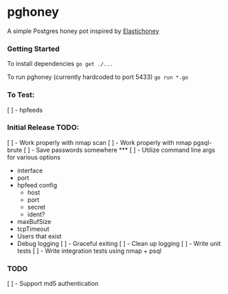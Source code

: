 # pghoney

A simple Postgres honey pot inspired by [Elastichoney](https://github.com/jordan-wright/elastichoney)

### Getting Started

To install dependencies
`go get ./...`

To run pghoney (currently hardcoded to port 5433)
`go run *.go`

### To Test:
[ ] - hpfeeds

### Initial Release TODO:
[ ] - Work properly with nmap scan
[ ] - Work properly with nmap pgsql-brute
[ ] - Save passwords somewhere ***
[ ] - Utilize command line args for various options
  * interface
  * port
  * hpfeed config
    - host
    - port
    - secret
    - ident?
  * maxBufSize
  * tcpTimeout
  * Users that exist
  * Debug logging
[ ] - Graceful exiting
[ ] - Clean up logging
[ ] - Write unit tests
[ ] - Write integration tests using nmap + psql

### TODO
[ ] - Support md5 authentication
